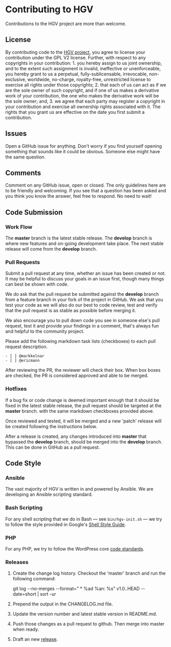 # Contributing to HGV #

Contributions to the HGV project are more than welcome.

## License ##

By contributing code to the [HGV project](https://github.com/wpengine/hgv), you agree to license your contribution under the GPL V2 license. Further, with respect to any copyrights in your contribution: 1. you hereby assign to us joint ownership, and to the extent such assignment is invalid, ineffective or unenforceable, you hereby grant to us a perpetual, fully-sublicensable, irrevocable, non-exclusive, worldwide, no-charge, royalty-free, unrestricted license to exercise all rights under those copyrights; 2. that each of us can act as if we are the sole owner of such copyright, and if one of us makes a derivative work of your contribution, the one who makes the derivative work will be the sole owner; and, 3. we agree that each party may register a copyright in your contribution and exercise all ownership rights associated with it. The rights that you grant us are effective on the date you first submit a contribution. 

## Issues ##

Open a GitHub issue for anything. Don't worry if you find yourself opening something that sounds like it could be obvious. Someone else might have the same question.

## Comments ##

Comment on any GitHub issue, open or closed. The only guidelines here are to be friendly and welcoming. If you see that a question has been asked and you think you know the answer, feel free to respond. No need to wait!

## Code Submission ##

### Work Flow ###

The **master** branch is the latest stable release.  The **develop** branch is where new features and on-going development take place.  The next stable release will come from the **develop** branch.

### Pull Requests ###

Submit a pull request at any time, whether an issue has been created or not. It may be helpful to discuss your goals in an issue first, though many things can best be shown with code.

We do ask that the pull request be submitted against the **develop** branch from a feature branch in your fork of the project in GitHub. We ask that you test your code as we will also do our best to code review, test and verify that the pull request is as stable as possible before merging it.

We also encourage you to pull down code you see in someone else's pull request, test it and provide your findings in a comment, that's always fun and helpful to the community project.

Please add the following markdown task lists (checkboxes) to each pull request description.

```
- [ ] @markkelnar
- [ ] @ericmann
```

After reviewing the PR, the reviewer will check their box.  When box boxes are checked, the PR is considered approved and able to be merged.

### Hotfixes ###

If a bug fix or code change is deemed important enough that it should be fixed in the latest stable release, the pull request should be targeted at the **master** branch. with the same markdown checkboxes provided above.

Once reviewed and tested, it will be merged and a new 'patch' release will be created following the instructions below.

After a release is created, any changes introduced into **master** that bypassed the **develop** branch, should be merged into the **develop** branch.  This can be done in GitHub as a pull request.

## Code Style ##

### Ansible ###

The vast majority of HGV is written in and powered by Ansible. We are developing an Ansible scripting standard.

### Bash Scripting ###

For any shell scripting that we do in Bash — see `bin/hgv-init.sh` — we try to follow the style provided in Google's [Shell Style Guide](http://google-styleguide.googlecode.com/svn/trunk/shell.xml).

### PHP ###

For any PHP, we try to follow the WordPress core [code standards](http://make.wordpress.org/core/handbook/coding-standards/).

### Releases ###
1. Create the change log history.  Checkout the 'master' branch and run the following command:

    git log --no-merges --format=" * %ad %an: %s" v1.0..HEAD --date=short | sort -ur

2. Prepend the output in the CHANGELOG.md file.  
3. Update the version number and latest stable version in README.md.
4. Push those changes as a pull request to github. Then merge into master when ready.
5. Draft an new [release](https://github.com/wpengine/hgv/releases).
